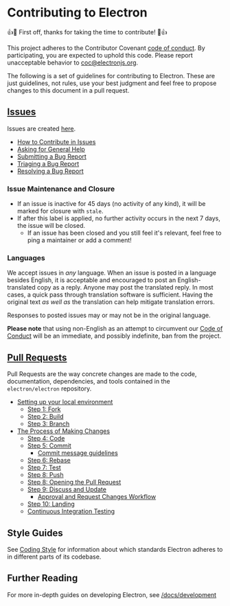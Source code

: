 # Contributing to Electron

:+1::tada: First off, thanks for taking the time to contribute! :tada::+1:

This project adheres to the Contributor Covenant [code of conduct](CODE_OF_CONDUCT.md).
By participating, you are expected to uphold this code. Please report unacceptable
behavior to coc@electronjs.org.

The following is a set of guidelines for contributing to Electron.
These are just guidelines, not rules, use your best judgment and feel free to
propose changes to this document in a pull request.

## [Issues](https://electronjs.org/docs/development/issues)

Issues are created [here](https://github.com/electron/electron/issues/new).

* [How to Contribute in Issues](https://electronjs.org/docs/development/issues#how-to-contribute-in-issues)
* [Asking for General Help](https://electronjs.org/docs/development/issues#asking-for-general-help)
* [Submitting a Bug Report](https://electronjs.org/docs/development/issues#submitting-a-bug-report)
* [Triaging a Bug Report](https://electronjs.org/docs/development/issues#triaging-a-bug-report)
* [Resolving a Bug Report](https://electronjs.org/docs/development/issues#resolving-a-bug-report)

### Issue Maintenance and Closure
* If an issue is inactive for 45 days (no activity of any kind), it will be
marked for closure with `stale`.
* If after this label is applied, no further activity occurs in the next 7 days,
the issue will be closed.
  * If an issue has been closed and you still feel it's relevant, feel free to
  ping a maintainer or add a comment!

### Languages

We accept issues in *any* language.
When an issue is posted in a language besides English, it is acceptable and encouraged to post an English-translated copy as a reply. 
Anyone may post the translated reply.
In most cases, a quick pass through translation software is sufficient.
Having the original text _as well as_ the translation can help mitigate translation errors.

Responses to posted issues may or may not be in the original language.

**Please note** that using non-English as an attempt to circumvent our [Code of Conduct](https://github.com/electron/electron/blob/master/CODE_OF_CONDUCT.md) will be an immediate, and possibly indefinite, ban from the project.

## [Pull Requests](https://electronjs.org/docs/development/pull-requests)

Pull Requests are the way concrete changes are made to the code, documentation,
dependencies, and tools contained in the `electron/electron` repository.

* [Setting up your local environment](https://electronjs.org/docs/development/pull-requests#setting-up-your-local-environment)
  * [Step 1: Fork](https://electronjs.org/docs/development/pull-requests#step-1-fork)
  * [Step 2: Build](https://electronjs.org/docs/development/pull-requests#step-2-build)
  * [Step 3: Branch](https://electronjs.org/docs/development/pull-requests#step-3-branch)
* [The Process of Making Changes](https://electronjs.org/docs/development/pull-requests#the-process-of-making-changes)
  * [Step 4: Code](https://electronjs.org/docs/development/pull-requests#step-4-code)
  * [Step 5: Commit](https://electronjs.org/docs/development/pull-requests#step-5-commit)
    * [Commit message guidelines](https://electronjs.org/docs/development/pull-requests#commit-message-guidelines)
  * [Step 6: Rebase](https://electronjs.org/docs/development/pull-requests#step-6-rebase)
  * [Step 7: Test](https://electronjs.org/docs/development/pull-requests#step-7-test)
  * [Step 8: Push](https://electronjs.org/docs/development/pull-requests#step-8-push)
  * [Step 8: Opening the Pull Request](https://electronjs.org/docs/development/pull-requests#step-8-opening-the-pull-request)
  * [Step 9: Discuss and Update](#step-9-discuss-and-update)
    * [Approval and Request Changes Workflow](https://electronjs.org/docs/development/pull-requests#approval-and-request-changes-workflow)
  * [Step 10: Landing](https://electronjs.org/docs/development/pull-requests#step-10-landing)
  * [Continuous Integration Testing](https://electronjs.org/docs/development/pull-requests#continuous-integration-testing)

## Style Guides

See [Coding Style](https://electronjs.org/docs/development/coding-style) for information about which standards Electron adheres to in different parts of its codebase.

## Further Reading

For more in-depth guides on developing Electron, see 
[/docs/development](/docs/development/README.md)
